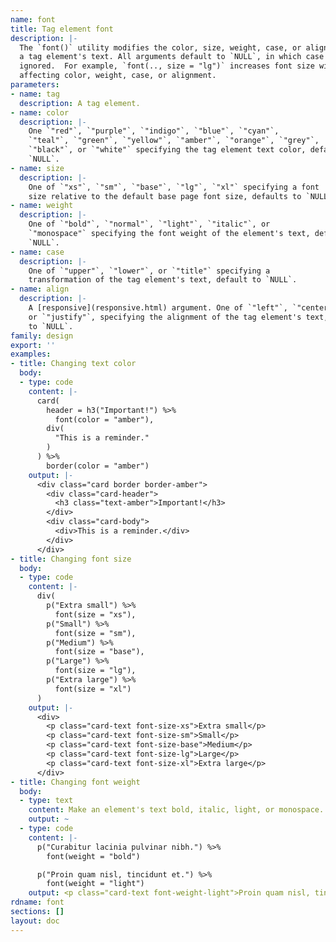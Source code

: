 ```yaml
---
name: font
title: Tag element font
description: |-
  The `font()` utility modifies the color, size, weight, case, or alignment of
  a tag element's text. All arguments default to `NULL`, in which case they are
  ignored.  For example, `font(.., size = "lg")` increases font size without
  affecting color, weight, case, or alignment.
parameters:
- name: tag
  description: A tag element.
- name: color
  description: |-
    One `"red"`, `"purple"`, `"indigo"`, `"blue"`, `"cyan"`,
    `"teal"`, `"green"`, `"yellow"`, `"amber"`, `"orange"`, `"grey"`,
    `"black"`, or `"white"` specifying the tag element text color, defaults to
    `NULL`.
- name: size
  description: |-
    One of `"xs"`, `"sm"`, `"base"`, `"lg"`, `"xl"` specifying a font
    size relative to the default base page font size, defaults to `NULL`.
- name: weight
  description: |-
    One of `"bold"`, `"normal"`, `"light"`, `"italic"`, or
    `"monospace"` specifying the font weight of the element's text, defaults to
    `NULL`.
- name: case
  description: |-
    One of `"upper"`, `"lower"`, or `"title"` specifying a
    transformation of the tag element's text, default to `NULL`.
- name: align
  description: |-
    A [responsive](responsive.html) argument. One of `"left"`, `"center"`, `"right"`,
    or `"justify"`, specifying the alignment of the tag element's text, defaults
    to `NULL`.
family: design
export: ''
examples:
- title: Changing text color
  body:
  - type: code
    content: |-
      card(
        header = h3("Important!") %>%
          font(color = "amber"),
        div(
          "This is a reminder."
        )
      ) %>%
        border(color = "amber")
    output: |-
      <div class="card border border-amber">
        <div class="card-header">
          <h3 class="text-amber">Important!</h3>
        </div>
        <div class="card-body">
          <div>This is a reminder.</div>
        </div>
      </div>
- title: Changing font size
  body:
  - type: code
    content: |-
      div(
        p("Extra small") %>%
          font(size = "xs"),
        p("Small") %>%
          font(size = "sm"),
        p("Medium") %>%
          font(size = "base"),
        p("Large") %>%
          font(size = "lg"),
        p("Extra large") %>%
          font(size = "xl")
      )
    output: |-
      <div>
        <p class="card-text font-size-xs">Extra small</p>
        <p class="card-text font-size-sm">Small</p>
        <p class="card-text font-size-base">Medium</p>
        <p class="card-text font-size-lg">Large</p>
        <p class="card-text font-size-xl">Extra large</p>
      </div>
- title: Changing font weight
  body:
  - type: text
    content: Make an element's text bold, italic, light, or monospace.
    output: ~
  - type: code
    content: |-
      p("Curabitur lacinia pulvinar nibh.") %>%
        font(weight = "bold")

      p("Proin quam nisl, tincidunt et.") %>%
        font(weight = "light")
    output: <p class="card-text font-weight-light">Proin quam nisl, tincidunt et.</p>
rdname: font
sections: []
layout: doc
---
```

